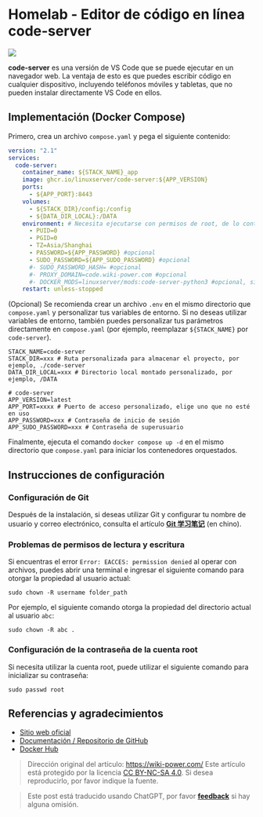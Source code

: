 # Homelab - Editor de código en línea code-server

![](https://img.wiki-power.com/d/wiki-media/img/202304132214418.png)

**code-server** es una versión de VS Code que se puede ejecutar en un navegador web. La ventaja de esto es que puedes escribir código en cualquier dispositivo, incluyendo teléfonos móviles y tabletas, que no pueden instalar directamente VS Code en ellos.

## Implementación (Docker Compose)

Primero, crea un archivo `compose.yaml` y pega el siguiente contenido:

```yaml title="compose.yaml"
version: "2.1"
services:
  code-server:
    container_name: ${STACK_NAME}_app
    image: ghcr.io/linuxserver/code-server:${APP_VERSION}
    ports:
      - ${APP_PORT}:8443
    volumes:
      - ${STACK_DIR}/config:/config
      - ${DATA_DIR_LOCAL}:/DATA
    environment: # Necesita ejecutarse con permisos de root, de lo contrario no podrá acceder a otros directorios de Docker o al directorio raíz del host
      - PUID=0
      - PGID=0
      - TZ=Asia/Shanghai
      - PASSWORD=${APP_PASSWORD} #opcional
      - SUDO_PASSWORD=${APP_SUDO_PASSWORD} #opcional
      #- SUDO_PASSWORD_HASH= #opcional
      #- PROXY_DOMAIN=code.wiki-power.com #opcional
      #- DOCKER_MODS=linuxserver/mods:code-server-python3 #opcional, si deseas agregar un entorno de Python
    restart: unless-stopped
```

(Opcional) Se recomienda crear un archivo `.env` en el mismo directorio que `compose.yaml` y personalizar tus variables de entorno. Si no deseas utilizar variables de entorno, también puedes personalizar tus parámetros directamente en `compose.yaml` (por ejemplo, reemplazar `${STACK_NAME}` por `code-server`).

```dotenv title=".env"
STACK_NAME=code-server
STACK_DIR=xxx # Ruta personalizada para almacenar el proyecto, por ejemplo, ./code-server
DATA_DIR_LOCAL=xxx # Directorio local montado personalizado, por ejemplo, /DATA

# code-server
APP_VERSION=latest
APP_PORT=xxxx # Puerto de acceso personalizado, elige uno que no esté en uso
APP_PASSWORD=xxx # Contraseña de inicio de sesión
APP_SUDO_PASSWORD=xxx # Contraseña de superusuario
```

Finalmente, ejecuta el comando `docker compose up -d` en el mismo directorio que `compose.yaml` para iniciar los contenedores orquestados.

## Instrucciones de configuración

### Configuración de Git

Después de la instalación, si deseas utilizar Git y configurar tu nombre de usuario y correo electrónico, consulta el artículo [**Git 学习笔记**](https://wiki-power.com/Git%E5%AD%A6%E4%B9%A0%E7%AC%94%E8%AE%B0#%E5%AE%89%E8%A3%85%E4%B8%8E%E9%85%8D%E7%BD%AE) (en chino).

### Problemas de permisos de lectura y escritura

Si encuentras el error `Error: EACCES: permission denied` al operar con archivos, puedes abrir una terminal e ingresar el siguiente comando para otorgar la propiedad al usuario actual:

```shell
sudo chown -R username folder_path
```

Por ejemplo, el siguiente comando otorga la propiedad del directorio actual al usuario `abc`:

```shell
sudo chown -R abc .
```

### Configuración de la contraseña de la cuenta root

Si necesita utilizar la cuenta root, puede utilizar el siguiente comando para inicializar su contraseña:

```shell
sudo passwd root
```

## Referencias y agradecimientos

- [Sitio web oficial](https://coder.com/docs/code-server/latest)
- [Documentación / Repositorio de GitHub](https://github.com/linuxserver/docker-code-server)
- [Docker Hub](https://hub.docker.com/r/linuxserver/code-server)

> Dirección original del artículo: <https://wiki-power.com/>
> Este artículo está protegido por la licencia [CC BY-NC-SA 4.0](https://creativecommons.org/licenses/by/4.0/deed.zh). Si desea reproducirlo, por favor indique la fuente.

> Este post está traducido usando ChatGPT, por favor [**feedback**](https://github.com/linyuxuanlin/Wiki_MkDocs/issues/new) si hay alguna omisión.